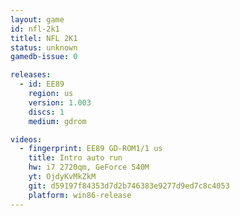 ```yaml
---
layout: game
id: nfl-2k1
titlel: NFL 2K1
status: unknown
gamedb-issue: 0

releases:
  - id: EE89
    region: us
    version: 1.003
    discs: 1
    medium: gdrom

videos:
  - fingerprint: EE89 GD-ROM1/1 us
    title: Intro auto run
    hw: i7 2720qm, GeForce 540M
    yt: OjdyKvMkZkM
    git: d59197f84353d7d2b746383e9277d9ed7c8c4053
    platform: win86-release
---
```

